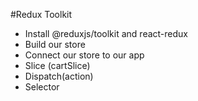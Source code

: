 
#Redux Toolkit
 - Install @reduxjs/toolkit and react-redux
 - Build our store
 - Connect our store to our app
 - Slice (cartSlice)
 - Dispatch(action)
 - Selector